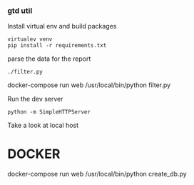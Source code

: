 ### gtd util

Install virtual env and build packages

    virtualev venv
    pip install -r requirements.txt


parse the data for the report

  `./filter.py`

docker-compose run web /usr/local/bin/python filter.py

Run the dev server

  `python -m SimpleHTTPServer`

Take a look at local host


# DOCKER

docker-compose run web /usr/local/bin/python create_db.py
